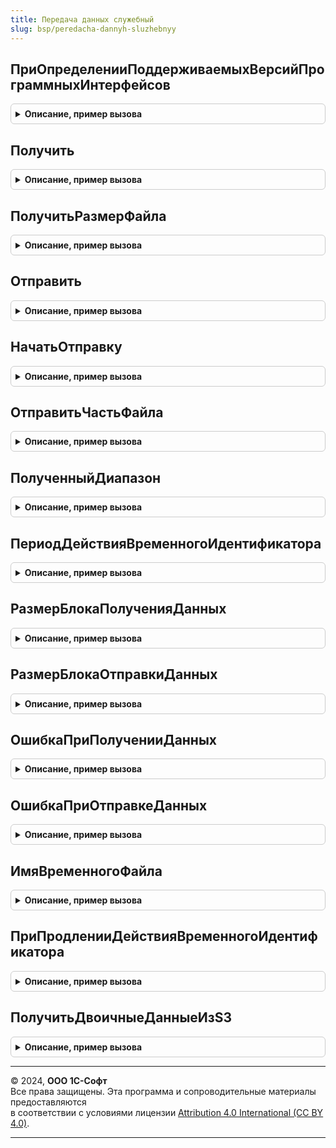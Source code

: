 ```yaml
---
title: Передача данных служебный
slug: bsp/peredacha-dannyh-sluzhebnyy
---
```



## ПриОпределенииПоддерживаемыхВерсийПрограммныхИнтерфейсов
<details style="margin: 1em 0; padding: 0.5em; border: 1px solid #ccc; border-radius: 6px;">

<summary style="font-weight: bold; cursor: pointer;">Описание, пример вызова</summary>

```bsl

Процедура ПриОпределенииПоддерживаемыхВерсийПрограммныхИнтерфейсов(Знач СтруктураПоддерживаемыхВерсий) Экспорт
```

Пример вызова
```bsl
ПередачаДанныхСлужебный.ПриОпределенииПоддерживаемыхВерсийПрограммныхИнтерфейсов(СтруктураПоддерживаемыхВерсий) 
```
</details>

## Получить
<details style="margin: 1em 0; padding: 0.5em; border: 1px solid #ccc; border-radius: 6px;">

<summary style="font-weight: bold; cursor: pointer;">Описание, пример вызова</summary>

```bsl

Функция Получить(ПараметрыДоступа, ИзФизическогоХранилища, ИдентификаторХранилища, Идентификатор, Диапазон = Неопределено, ИмяФайла = Неопределено) Экспорт
```

Пример вызова
```bsl
Результат = ПередачаДанныхСлужебный.Получить(ПараметрыДоступа, ИзФизическогоХранилища, ИдентификаторХранилища, Идентификатор, Диапазон, ИмяФайла);
```
</details>

## ПолучитьРазмерФайла
<details style="margin: 1em 0; padding: 0.5em; border: 1px solid #ccc; border-radius: 6px;">

<summary style="font-weight: bold; cursor: pointer;">Описание, пример вызова</summary>

```bsl

Функция ПолучитьРазмерФайла(ПараметрыДоступа, ИзФизическогоХранилища, ИдентификаторХранилища, Идентификатор) Экспорт
```

Пример вызова
```bsl
Результат = ПередачаДанныхСлужебный.ПолучитьРазмерФайла(ПараметрыДоступа, ИзФизическогоХранилища, ИдентификаторХранилища, Идентификатор) 
```
</details>

## Отправить
<details style="margin: 1em 0; padding: 0.5em; border: 1px solid #ccc; border-radius: 6px;">

<summary style="font-weight: bold; cursor: pointer;">Описание, пример вызова</summary>

```bsl

Функция Отправить(ПараметрыДоступа, ВФизическоеХранилище, ИдентификаторХранилища, Данные, Знач ИмяФайла, ДополнительныеПараметры = Неопределено) Экспорт
```

Пример вызова
```bsl
Результат = ПередачаДанныхСлужебный.Отправить(ПараметрыДоступа, ВФизическоеХранилище, ИдентификаторХранилища, Данные, ИмяФайла, ДополнительныеПараметры);
```
</details>

## НачатьОтправку
<details style="margin: 1em 0; padding: 0.5em; border: 1px solid #ccc; border-radius: 6px;">

<summary style="font-weight: bold; cursor: pointer;">Описание, пример вызова</summary>

```bsl

// Начинает отправку файла в хранилище
//
// Параметры:
//   ПараметрыДоступа - Структура - поля:
//     * URL - Строка - URL сервиса, обязательно должно присутствовать и быть заполненным;
//     * UserName - Строка - имя пользователя;
//     * Password - Строка - пароль пользователя.
//   ВФизическоеХранилище - Булево - В физическое хранилище
//   ИдентификаторХранилища - Строка - идентификатор логического хранилища.
//   Данные - Строка - адрес данных во временном хранилище;
//          - Строка - полное имя файла (включающее путь к файлу);
//          - Файл - файловый объект;
//          - ДвоичныеДанные - значение в виде двоичных данных.
//   ИмяФайла - Строка - имя передаваемого файла.
//   ДополнительныеПараметры - Структура - структура со значениями сериализуемыми в json.
//
// Возвращаемое значение:
//  Неопределено, Структура - Начать отправку:
//    * Location - Неопределено, Произвольный -
//    * SetCookie - Неопределено, Произвольный -
//    * АдресS3 - Неопределено, Произвольный -
//    * ИдентификаторФайлаS3 - Неопределено, Произвольный -
//    * ПередачаЧастями - Булево -
//
Функция НачатьОтправку(ПараметрыДоступа, ВФизическоеХранилище, ИдентификаторХранилища, Данные, Знач ИмяФайла, ДополнительныеПараметры = Неопределено) Экспорт
```

Пример вызова
```bsl
Результат = ПередачаДанныхСлужебный.НачатьОтправку(ПараметрыДоступа, ВФизическоеХранилище, ИдентификаторХранилища, Данные, ИмяФайла, ДополнительныеПараметры);
```
</details>

## ОтправитьЧастьФайла
<details style="margin: 1em 0; padding: 0.5em; border: 1px solid #ccc; border-radius: 6px;">

<summary style="font-weight: bold; cursor: pointer;">Описание, пример вызова</summary>

```bsl

Функция ОтправитьЧастьФайла(ПараметрыДоступа, ПараметрыОтправки, Данные, ПоследняяЧасть = Истина, Смещение = 0) Экспорт
```

Пример вызова
```bsl
Результат = ПередачаДанныхСлужебный.ОтправитьЧастьФайла(ПараметрыДоступа, ПараметрыОтправки, Данные, ПоследняяЧасть, Смещение);
```
</details>

## ПолученныйДиапазон
<details style="margin: 1em 0; padding: 0.5em; border: 1px solid #ccc; border-radius: 6px;">

<summary style="font-weight: bold; cursor: pointer;">Описание, пример вызова</summary>

```bsl

Функция ПолученныйДиапазон(Запрос) Экспорт
```

Пример вызова
```bsl
Результат = ПередачаДанныхСлужебный.ПолученныйДиапазон(Запрос) 
```
</details>

## ПериодДействияВременногоИдентификатора
<details style="margin: 1em 0; padding: 0.5em; border: 1px solid #ccc; border-radius: 6px;">

<summary style="font-weight: bold; cursor: pointer;">Описание, пример вызова</summary>

```bsl

Функция ПериодДействияВременногоИдентификатора() Экспорт
```

Пример вызова
```bsl
Результат = ПередачаДанныхСлужебный.ПериодДействияВременногоИдентификатора() 
```
</details>

## РазмерБлокаПолученияДанных
<details style="margin: 1em 0; padding: 0.5em; border: 1px solid #ccc; border-radius: 6px;">

<summary style="font-weight: bold; cursor: pointer;">Описание, пример вызова</summary>

```bsl

Функция РазмерБлокаПолученияДанных() Экспорт
```

Пример вызова
```bsl
Результат = ПередачаДанныхСлужебный.РазмерБлокаПолученияДанных() 
```
</details>

## РазмерБлокаОтправкиДанных
<details style="margin: 1em 0; padding: 0.5em; border: 1px solid #ccc; border-radius: 6px;">

<summary style="font-weight: bold; cursor: pointer;">Описание, пример вызова</summary>

```bsl

Функция РазмерБлокаОтправкиДанных() Экспорт
```

Пример вызова
```bsl
Результат = ПередачаДанныхСлужебный.РазмерБлокаОтправкиДанных() 
```
</details>

## ОшибкаПриПолученииДанных
<details style="margin: 1em 0; padding: 0.5em; border: 1px solid #ccc; border-radius: 6px;">

<summary style="font-weight: bold; cursor: pointer;">Описание, пример вызова</summary>

```bsl

Процедура ОшибкаПриПолученииДанных(Ответ) Экспорт
```

Пример вызова
```bsl
ПередачаДанныхСлужебный.ОшибкаПриПолученииДанных(Ответ) 
```
</details>

## ОшибкаПриОтправкеДанных
<details style="margin: 1em 0; padding: 0.5em; border: 1px solid #ccc; border-radius: 6px;">

<summary style="font-weight: bold; cursor: pointer;">Описание, пример вызова</summary>

```bsl

Процедура ОшибкаПриОтправкеДанных(Ответ) Экспорт
```

Пример вызова
```bsl
ПередачаДанныхСлужебный.ОшибкаПриОтправкеДанных(Ответ) 
```
</details>

## ИмяВременногоФайла
<details style="margin: 1em 0; padding: 0.5em; border: 1px solid #ccc; border-radius: 6px;">

<summary style="font-weight: bold; cursor: pointer;">Описание, пример вызова</summary>

```bsl

Функция ИмяВременногоФайла(Расширение = Неопределено, ДополнительныеПараметры = Неопределено) Экспорт
```

Пример вызова
```bsl
Результат = ПередачаДанныхСлужебный.ИмяВременногоФайла(Расширение, ДополнительныеПараметры);
```
</details>

## ПриПродленииДействияВременногоИдентификатора
<details style="margin: 1em 0; padding: 0.5em; border: 1px solid #ccc; border-radius: 6px;">

<summary style="font-weight: bold; cursor: pointer;">Описание, пример вызова</summary>

```bsl

Процедура ПриПродленииДействияВременногоИдентификатора(Идентификатор, МенеджерЗаписи) Экспорт
```

Пример вызова
```bsl
ПередачаДанныхСлужебный.ПриПродленииДействияВременногоИдентификатора(Идентификатор, МенеджерЗаписи) 
```
</details>

## ПолучитьДвоичныеДанныеИзS3
<details style="margin: 1em 0; padding: 0.5em; border: 1px solid #ccc; border-radius: 6px;">

<summary style="font-weight: bold; cursor: pointer;">Описание, пример вызова</summary>

```bsl

Функция ПолучитьДвоичныеДанныеИзS3(Адрес, Начало = Неопределено, Конец = Неопределено) Экспорт
```

Пример вызова
```bsl
Результат = ПередачаДанныхСлужебный.ПолучитьДвоичныеДанныеИзS3(Адрес, Начало, Конец);
```
</details>

---

© 2024, **ООО 1С-Софт**  
Все права защищены. Эта программа и сопроводительные материалы предоставляются  
в соответствии с условиями лицензии [Attribution 4.0 International (CC BY 4.0)](https://creativecommons.org/licenses/by/4.0/legalcode).

---
